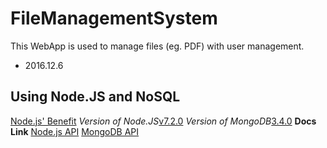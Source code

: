 # FileManagementSystem
This WebApp is used to manage files (eg. PDF) with user management.

- 2016.12.6
## Using Node.JS and NoSQL
[Node.js' Benefit](https://www.zhihu.com/question/19653241)
*Version of Node.JS*[v7.2.0](https://nodejs.org/en/)
*Version of MongoDB*[3.4.0](https://www.mongodb.com/download-center?jmp=nav#community)
**Docs Link**
[Node.js API](https://nodejs.org/dist/latest-v7.x/docs/api/)
[MongoDB API](https://docs.mongodb.com/)
